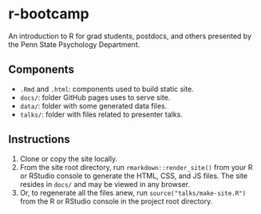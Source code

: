 # r-bootcamp
An introduction to R for grad students, postdocs, and others presented by the Penn State Psychology Department.

## Components

- `.Rmd` and `.html`: components used to build static site.
- `docs/`: folder GitHub pages uses to serve site.
- `data/`: folder with some generated data files.
- `talks/`: folder with files related to presenter talks.

## Instructions

1. Clone or copy the site locally.
2. From the site root directory, run `rmarkdown::render_site()` from your R or RStudio console to generate the HTML, CSS, and JS files. The site resides in `docs/` and may be viewed in any browser.
3. Or, to regenerate all the files anew, run `source("talks/make-site.R")` from the R or RStudio console in the project root directory.
